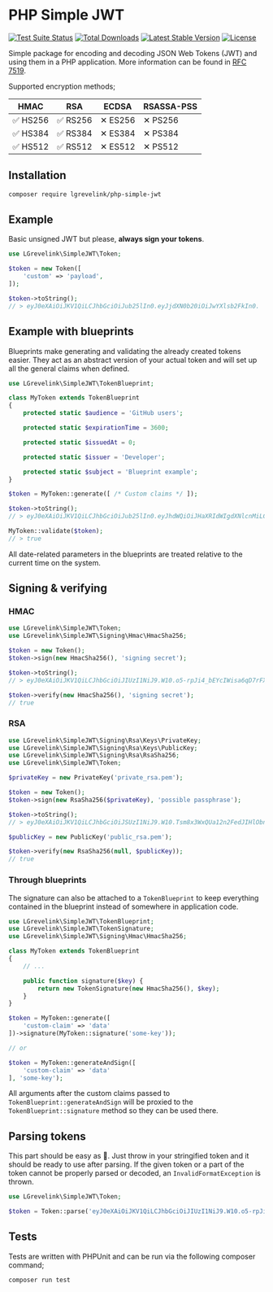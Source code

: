 # PHP Simple JWT

[![Test Suite Status](https://github.com/larsgrevelink/php-simple-jwt/workflows/Test%20Suite/badge.svg)](https://github.com/larsgrevelink/php-simple-jwt)
[![Total Downloads](https://poser.pugx.org/lgrevelink/php-simple-jwt/d/total.svg)](https://packagist.org/packages/lgrevelink/php-simple-jwt)
[![Latest Stable Version](https://poser.pugx.org/lgrevelink/php-simple-jwt/v/stable.svg)](https://packagist.org/packages/lgrevelink/php-simple-jwt)
[![License](https://poser.pugx.org/lgrevelink/php-simple-jwt/license.svg)](https://github.com/larsgrevelink/php-simple-jwt)

Simple package for encoding and decoding JSON Web Tokens (JWT) and using them in a PHP application. More information can be found in [RFC 7519](https://tools.ietf.org/html/rfc7519).

Supported encryption methods;

| HMAC     | RSA      | ECDSA   | RSASSA-PSS |
| -------- | -------- | ------- | ---------- |
| ✅ HS256 | ✅ RS256 | ✕ ES256 | ✕ PS256    |
| ✅ HS384 | ✅ RS384 | ✕ ES384 | ✕ PS384    |
| ✅ HS512 | ✅ RS512 | ✕ ES512 | ✕ PS512    |


## Installation

```bash
composer require lgrevelink/php-simple-jwt
```


## Example

Basic unsigned JWT but please, **always sign your tokens**.

```php
use LGrevelink\SimpleJWT\Token;

$token = new Token([
    'custom' => 'payload',
]);

$token->toString();
// > eyJ0eXAiOiJKV1QiLCJhbGciOiJub25lIn0.eyJjdXN0b20iOiJwYXlsb2FkIn0.
```


## Example with blueprints

Blueprints make generating and validating the already created tokens easier. They act as an abstract version of your actual token and will set up all the general claims when defined.

```php
use LGrevelink\SimpleJWT\TokenBlueprint;

class MyToken extends TokenBlueprint
{
    protected static $audience = 'GitHub users';

    protected static $expirationTime = 3600;

    protected static $issuedAt = 0;

    protected static $issuer = 'Developer';

    protected static $subject = 'Blueprint example';
}

$token = MyToken::generate([ /* Custom claims */ ]);

$token->toString();
// > eyJ0eXAiOiJKV1QiLCJhbGciOiJub25lIn0.eyJhdWQiOiJHaXRIdWIgdXNlcnMiLCJleHAiOjE1NTk1NzkwNzgsImlhdCI6MTU1OTU3NTQ3OCwiaXNzIjoiRGV2ZWxvcGVyIiwic3ViIjoiQmx1ZXByaW50IGV4YW1wbGUifQ.

MyToken::validate($token);
// > true
```

All date-related parameters in the blueprints are treated relative to the current time on the system.


## Signing & verifying

### HMAC

```php
use LGrevelink\SimpleJWT\Token;
use LGrevelink\SimpleJWT\Signing\Hmac\HmacSha256;

$token = new Token();
$token->sign(new HmacSha256(), 'signing secret');

$token->toString();
// > eyJ0eXAiOiJKV1QiLCJhbGciOiJIUzI1NiJ9.W10.o5-rpJi4_bEYcIWisa6qD7rFX6fk4Jh0FfNyOTmDbsI

$token->verify(new HmacSha256(), 'signing secret');
// true
```

### RSA

```php
use LGrevelink\SimpleJWT\Signing\Rsa\Keys\PrivateKey;
use LGrevelink\SimpleJWT\Signing\Rsa\Keys\PublicKey;
use LGrevelink\SimpleJWT\Signing\Rsa\RsaSha256;
use LGrevelink\SimpleJWT\Token;

$privateKey = new PrivateKey('private_rsa.pem');

$token = new Token();
$token->sign(new RsaSha256($privateKey), 'possible passphrase');

$token->toString();
// > eyJ0eXAiOiJKV1QiLCJhbGciOiJSUzI1NiJ9.W10.Tsm8x3WxQUa12n2FedJIHlObnLZBbPF_IczvcTAt25ZIaJlYOuka8S5GzdmJ6ZfD5UiHLTgbJG0pdpSwdnsKg44TyWj5Yl19qx6ddDKcfQxk7zaPTy6kDaCi5Hl6yC0WiXjgnvolD9Hp8fBYoYmcer-V0cFr50Ee9SfBuIejQPddlGvx7EfjZ0yIVNuxBD7Uzimio3VacomolpFAmJHPqLLSfrHKI9ITncyg9U_IpnwHcBUe3BBeHEUzeL8k9nvUKZof5vIAGsZ7o3xi0NbOMfYw5DhP8jCTgjKlqMfxlQVRI8cNPj852qfrf8CzYHvYuR_7uN1s8a_ooBfHjOxeYg

$publicKey = new PublicKey('public_rsa.pem');

$token->verify(new RsaSha256(null, $publicKey));
// true
```

### Through blueprints

The signature can also be attached to a `TokenBlueprint` to keep everything contained in the blueprint instead of somewhere in application code.

```php
use LGrevelink\SimpleJWT\TokenBlueprint;
use LGrevelink\SimpleJWT\TokenSignature;
use LGrevelink\SimpleJWT\Signing\Hmac\HmacSha256;

class MyToken extends TokenBlueprint
{
    // ...

    public function signature($key) {
        return new TokenSignature(new HmacSha256(), $key);
    }
}

$token = MyToken::generate([
    'custom-claim' => 'data'
])->signature(MyToken::signature('some-key'));

// or

$token = MyToken::generateAndSign([
    'custom-claim' => 'data'
], 'some-key');
```

All arguments after the custom claims passed to `TokenBlueprint::generateAndSign` will be proxied to the `TokenBlueprint::signature` method so they can be used there.

## Parsing tokens

This part should be easy as  🍰. Just throw in your stringified token and it should be ready to use after parsing. If the given token or a part of the token cannot be properly parsed or decoded, an `InvalidFormatException` is thrown.

```php
use LGrevelink\SimpleJWT\Token;

$token = Token::parse('eyJ0eXAiOiJKV1QiLCJhbGciOiJIUzI1NiJ9.W10.o5-rpJi4_bEYcIWisa6qD7rFX6fk4Jh0FfNyOTmDbsI');
```


## Tests

Tests are written with PHPUnit and can be run via the following composer command;

```bash
composer run test
```
